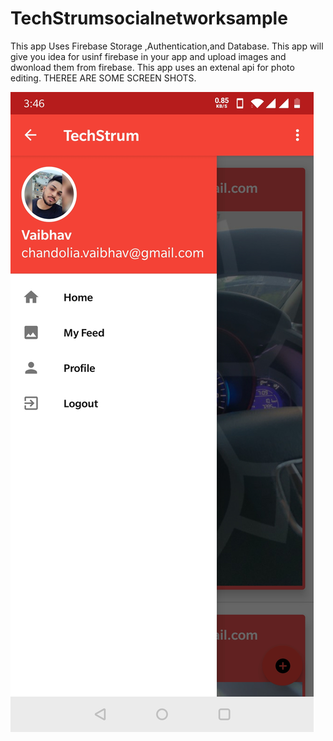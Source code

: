 # TechStrumsocialnetworksample
 
This app Uses Firebase Storage ,Authentication,and Database.
This app will give you idea for usinf firebase in your app and upload images and dwonload them from firebase.
This app uses an extenal api for photo editing.
THEREE ARE SOME SCREEN SHOTS.

![ScreenShot](https://github.com/vaibhav13062/TechStrumSocialNetworkSample/blob/master/Screenshot_20200729-034634.jpg)
